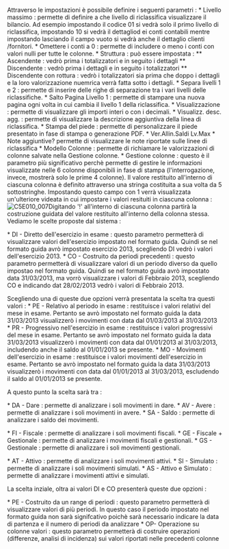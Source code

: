 Attraverso le impostazioni è possibile definire i seguenti parametri : 
 \* Livello massimo :  permette di definire a che livello di riclassifica visualizzare il bilancio. Ad esempio impostando il codice 01 si vedrà solo il primo livello di riclassifica, impostando 10 si vedrà il dettagliod ei conti contabili mentre impostando lasciando il campo vuoto si vedrà anche il dettaglio clienti /fornitori.
 \* Omettere i conti a 0 :  permette di includere o meno i conti con valori nulli per tutte le colonne.
 \* Struttura :  può essere impostata : 
 \*\* Ascendente :  vedrò prima i totalizzatori e in seguito i dettagli
 \*\* Discendente :  vedrò prima i dettagli e in seguito i totalizzatori
 \*\* Discendente con rottura :  vedrò i totalizzatori sia prima che doppo i dettagli e la loro valorizzazione nuemrica verrà fatta sotto i dettagli.
 \* Separa livelli 1 e 2 :  permette di inserire delle righe di separazione tra i vari livelli delle riclassifiche.
 \* Salto Pagina Livello 1 :  permette di stampare una nuova pagina ogni volta in cui cambia il livello 1 della riclassifica.
 \* Visualizzazione :  permette di visualizzare gli importi interi o con i decimali.
 \* Visualizz. desc. agg. :  permette di visualizzare la descrizione aggiuntiva della linea di riclassifica.
 \* Stampa del piede :  permette di personalizzare il piede presentato in fase di stampa o generazione PDF.
 \* Ver.Allin.Saldi Lv.Max
 \* Note aggiuntive? permette di visualizzare le note riportate sulle linee di riclassifica
 \* Modello Colonne :  permette di richiamare le valorizzazioni di colonne salvate nella Gestione colonne.
 \* Gestione colonne :  questo è il parametro più significativo perchè permette di gestire le informazioni visualizzate nelle 6 colonne disponibili in fase di stampa (l'interrogazione, invece, mostrerà solo le prime 4 colonne). Il valore restituito all'interno di ciascuna colonna è definito attraverso una stringa costituita a sua volta da 5 sottostringhe. Impostando questo campo con 1 verrà visualizzata un'ulteriore videata in cui impostare i valori resituiti in ciascuna colonna : 
![C5E010_007](http://doc.smeup.com/immagini/MBDOC_OGG-P_C5NAC11/C5E010_007.png)Digitando '!' all'interno di ciascuna colonna partirà la costruzione guidata del valore restituito all'interno della colonna stessa. Vediamo le scelte proposte dal sistema : 


 \* DI - Diretto dell'esercizio in esame :  questo parametro permetterà di visualizzare valori dell'esercizio impostato nel formato guida. Quindi se nel formato guida avrò impostato esercizio 2013, scegliendo DI vedrò i valori dell'esercizio 2013.
 \* CO - Costruito da periodi precedenti :  questo parametro permetterà di visualizzare valori di un periodo diverso da quello impostao nel formato guida. Quindi se nel formato guida avrò impostato data 31/03/2013, ma vorrò visualizzare i valori di Febbraio 2013, scegliendo CO e indicando dat 28/02/2013 vedrò i valori di Febbraio 2013.

Scegliendo una di queste due opzioni verrà presentata la scelta tra questi valori : 
 \* PE - Relativo al periodo in esame :  restituisce i valori relativi del mese in esame. Pertanto se avrò impostato nel formato guida la data 31/03/2013 visualizzerò i movimenti con data dal 01/03/2013 al 31/03/2013
 \* PR - Progressivo nell'esercizio in esame :  restituisce i valori progressivi del mese in esame. Pertanto se avrò impostato nel formato guida la data 31/03/2013 visualizzerò i movimenti con data dal 01/01/2013 al 31/03/2013, includendo anche il saldo al 01/01/2013 se presente.
 \* MO - Movimenti dell'esercizio in esame :  restituisce i valori movimenti dell'esercizio in esame. Pertanto se avrò impostato nel formato guida la data 31/03/2013 visualizzerò i movimenti con data dal 01/01/2013 al 31/03/2013, escludendo il saldo al 01/01/2013 se presente.

A questo punto la scelta sarà tra : 

 \* DA - Dare :  permette di analizzare i soli movimenti in dare.
 \* AV - Avere :  permette di analizzare i soli movimenti in avere.
 \* SA - Saldo :  permette di analizzare i saldo dei movimenti.

 \* FI - Fiscale :  permette di analizzare i soli movimenti fiscali.
 \* GE - Fiscale + Gestionale :  permette di analizzare i movimenti fiscali e gestionali.
 \* GS - Gestionale :  permette di analizzare i soli movimenti gestionali.



 \* AT - Attivo :  permette di analizzare i soli movimenti attivi.
 \* SI - Simulato :  permette di analizzare i soli movimenti simulati.
 \* AS - Attivo e Simulato :  permette di analizzare i movimenti attivi e simulati.

La scelta inziale, oltra ai valori DI e CO presenterà queste due opzioni : 

 \* PE - Costruito da un range di periodi :  questo parametro permetterà di visualizzare valori di più periodi. In questo caso il periodo impostato nel formato guida non sarà signifcativo poichè sarà necessario indicare la data di partenza e il numero di periodi da analizzare
 \* OP- Operazione su colonne valori :  questo parametro permetterà di costruire operazioni (differenze, analisi di incidenza) sui valori riportati nelle precedenti colonne
